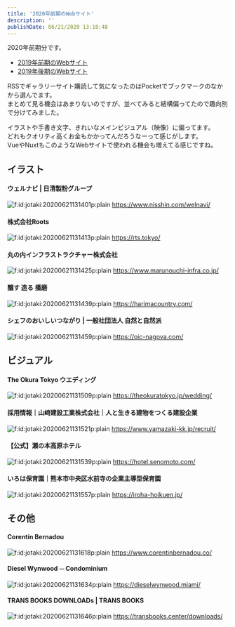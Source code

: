 ```yaml
---
title: '2020年前期のWebサイト'
description: ''
publishDate: 06/21/2020 13:18:48
---
```


<p>2020年前期分です。</p>

<ul>
<li><a href="https://jtk.hatenablog.com/entry/2019/08/04/100739">2019年前期のWebサイト</a></li>
<li><a href="https://jtk.hatenablog.com/entry/2019/12/09/090608">2019年後期のWebサイト</a></li>
</ul>

<p>RSSでギャラリーサイト購読して気になったのはPocketでブックマークのなかから選んでます。<br />
まとめて見る機会はあまりないのですが、並べてみると結構偏ってたので趣向別で分けてみました。</p>

<p>イラストや手書き文字、きれいなメインビジュアル（映像）に偏ってます。<br />
どれもクオリティ高くお金もかかってんだろうなーって感じがします。<br />
VueやNuxtもこのようなWebサイトで使われる機会も増えてる感じですね。</p>

<h2>イラスト</h2>

<h4>ウェルナビ | 日清製粉グループ</h4>

<p><span itemscope itemtype="http://schema.org/Photograph"><img src="/images/hatena/20200621131401.png" alt="f:id:jotaki:20200621131401p:plain" title="f:id:jotaki:20200621131401p:plain" class="hatena-fotolife" itemprop="image"></span>
<a href="https://www.nisshin.com/welnavi/">https://www.nisshin.com/welnavi/</a></p>

<h4>株式会社Roots</h4>

<p><span itemscope itemtype="http://schema.org/Photograph"><img src="/images/hatena/20200621131413.png" alt="f:id:jotaki:20200621131413p:plain" title="f:id:jotaki:20200621131413p:plain" class="hatena-fotolife" itemprop="image"></span>
<a href="https://rts.tokyo/">https://rts.tokyo/</a></p>

<h4>丸の内インフラストラクチャー株式会社</h4>

<p><span itemscope itemtype="http://schema.org/Photograph"><img src="/images/hatena/20200621131425.png" alt="f:id:jotaki:20200621131425p:plain" title="f:id:jotaki:20200621131425p:plain" class="hatena-fotolife" itemprop="image"></span>
<a href="https://www.marunouchi-infra.co.jp/">https://www.marunouchi-infra.co.jp/</a></p>

<h4>醸す 造る 播磨</h4>

<p><span itemscope itemtype="http://schema.org/Photograph"><img src="/images/hatena/20200621131439.png" alt="f:id:jotaki:20200621131439p:plain" title="f:id:jotaki:20200621131439p:plain" class="hatena-fotolife" itemprop="image"></span>
<a href="https://harimacountry.com/">https://harimacountry.com/</a></p>

<h4>シェフのおいしいつながり | 一般社団法人 自然と自然派</h4>

<p><span itemscope itemtype="http://schema.org/Photograph"><img src="/images/hatena/20200621131459.png" alt="f:id:jotaki:20200621131459p:plain" title="f:id:jotaki:20200621131459p:plain" class="hatena-fotolife" itemprop="image"></span>
<a href="https://oic-nagoya.com/">https://oic-nagoya.com/</a></p>

<h2>ビジュアル</h2>

<h4>The Okura Tokyo ウエディング</h4>

<p><span itemscope itemtype="http://schema.org/Photograph"><img src="/images/hatena/20200621131509.png" alt="f:id:jotaki:20200621131509p:plain" title="f:id:jotaki:20200621131509p:plain" class="hatena-fotolife" itemprop="image"></span>
<a href="https://theokuratokyo.jp/wedding/">https://theokuratokyo.jp/wedding/</a></p>

<h4>採用情報｜山﨑建設工業株式会社｜人と生きる建物をつくる建設企業</h4>

<p><span itemscope itemtype="http://schema.org/Photograph"><img src="/images/hatena/20200621131521.png" alt="f:id:jotaki:20200621131521p:plain" title="f:id:jotaki:20200621131521p:plain" class="hatena-fotolife" itemprop="image"></span>
<a href="https://www.yamazaki-kk.jp/recruit/">https://www.yamazaki-kk.jp/recruit/</a></p>

<h4>【公式】瀬の本高原ホテル</h4>

<p><span itemscope itemtype="http://schema.org/Photograph"><img src="/images/hatena/20200621131539.png" alt="f:id:jotaki:20200621131539p:plain" title="f:id:jotaki:20200621131539p:plain" class="hatena-fotolife" itemprop="image"></span>
<a href="https://hotel.senomoto.com/">https://hotel.senomoto.com/</a></p>

<h4>いろは保育園｜熊本市中央区水前寺の企業主導型保育園</h4>

<p><span itemscope itemtype="http://schema.org/Photograph"><img src="/images/hatena/20200621131557.png" alt="f:id:jotaki:20200621131557p:plain" title="f:id:jotaki:20200621131557p:plain" class="hatena-fotolife" itemprop="image"></span>
<a href="https://iroha-hoikuen.jp/">https://iroha-hoikuen.jp/</a></p>

<h2>その他</h2>

<h4>Corentin Bernadou</h4>

<p><span itemscope itemtype="http://schema.org/Photograph"><img src="/images/hatena/20200621131618.png" alt="f:id:jotaki:20200621131618p:plain" title="f:id:jotaki:20200621131618p:plain" class="hatena-fotolife" itemprop="image"></span>
<a href="https://www.corentinbernadou.co/">https://www.corentinbernadou.co/</a></p>

<h4>Diesel Wynwood ⏤ Condominium</h4>

<p><span itemscope itemtype="http://schema.org/Photograph"><img src="/images/hatena/20200621131634.png" alt="f:id:jotaki:20200621131634p:plain" title="f:id:jotaki:20200621131634p:plain" class="hatena-fotolife" itemprop="image"></span>
<a href="https://dieselwynwood.miami/">https://dieselwynwood.miami/</a></p>

<h4>TRANS BOOKS DOWNLOADs | TRANS BOOKS</h4>

<p><span itemscope itemtype="http://schema.org/Photograph"><img src="/images/hatena/20200621131646.png" alt="f:id:jotaki:20200621131646p:plain" title="f:id:jotaki:20200621131646p:plain" class="hatena-fotolife" itemprop="image"></span>
<a href="https://transbooks.center/downloads/">https://transbooks.center/downloads/</a></p>
